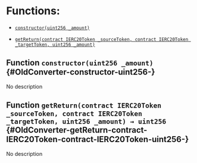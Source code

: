 # Functions:

- [`constructor(uint256 _amount)`](#OldConverter-constructor-uint256-)

- [`getReturn(contract IERC20Token _sourceToken, contract IERC20Token _targetToken, uint256 _amount)`](#OldConverter-getReturn-contract-IERC20Token-contract-IERC20Token-uint256-)

## Function `constructor(uint256 _amount)` {#OldConverter-constructor-uint256-}

No description

## Function `getReturn(contract IERC20Token _sourceToken, contract IERC20Token _targetToken, uint256 _amount) → uint256` {#OldConverter-getReturn-contract-IERC20Token-contract-IERC20Token-uint256-}

No description
